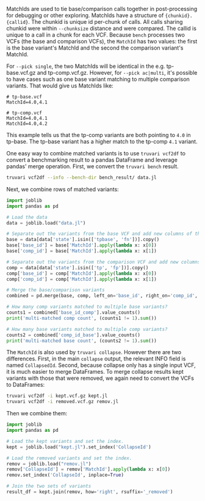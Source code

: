 MatchIds are used to tie base/comparison calls together in post-processing for debugging or other exploring. MatchIds have a structure of `{chunkid}.{callid}`. The chunkid is unique id per-chunk of calls. All calls sharing chunkid were within `--chunksize` distance and were compared. The callid is unique to a call in a chunk for each VCF. Because `bench` processes two VCFs (the base and comparison VCFs), the `MatchId` has two values: the first is the base variant's MatchId and the second the comparison variant's MatchId. 

For `--pick single`, the two MatchIds will be identical in the e.g. tp-base.vcf.gz and tp-comp.vcf.gz. However, for `--pick ac|multi`, it's possible to have cases such as one base variant matching to multiple comparison variants. That would give us MatchIds like:

```
# tp-base.vcf
MatchId=4.0,4.1

# tp-comp.vcf
MatchId=4.0,4.1
MatchId=4.0,4.2
```

This example tells us that the tp-comp variants are both pointing to `4.0` in tp-base. The tp-base variant has a higher match to the tp-comp `4.1` variant. 

One easy way to combine matched variants is to use `truvari vcf2df` to convert a benchmarking result to a pandas DataFrame and leverage pandas' merge operation. First, we convert the `truvari bench` result.

```bash
truvari vcf2df --info --bench-dir bench_result/ data.jl
```

Next, we combine rows of matched variants:
```python
import joblib
import pandas as pd

# Load the data
data = joblib.load("data.jl")

# Separate out the variants from the base VCF and add new columns of the base/comp ids
base = data[data['state'].isin(['tpbase', 'fn'])].copy()
base['base_id'] = base['MatchId'].apply(lambda x: x[0])
base['comp_id'] = base['MatchId'].apply(lambda x: x[1])

# Separate out the variants from the comparison VCF and add new columns of the base/comp ids
comp = data[data['state'].isin(['tp', 'fp'])].copy()
comp['base_id'] = comp['MatchId'].apply(lambda x: x[0])
comp['comp_id'] = comp['MatchId'].apply(lambda x: x[1])

# Merge the base/comparison variants
combined = pd.merge(base, comp, left_on='base_id', right_on='comp_id', suffixes=('_base', '_comp'))

# How many comp variants matched to multiple base variants?
counts1 = combined['base_id_comp'].value_counts()
print('multi-matched comp count', (counts1 != 1).sum())

# How many base variants matched to multiple comp variants?
counts2 = combined['comp_id_base'].value_counts()
print('multi-matched base count', (counts2 != 1).sum())
```

The `MatchId` is also used by `truvari collapse`. However there are two differences. First, in the main `collapse` output, the relevant INFO field is named `CollapsedId`. Second, because collapse only has a single input VCF, it is much easier to merge DataFrames. To merge collapse results kept variants with those that were removed, we again need to convert the VCFs to DataFrames:

```bash
truvari vcf2df -i kept.vcf.gz kept.jl
truvari vcf2df -i removed.vcf.gz remov.jl
```

Then we combine them:
```python
import joblib
import pandas as pd

# Load the kept variants and set the index.
kept = joblib.load("kept.jl").set_index('CollapseId')

# Load the removed variants and set the index.
remov = joblib.load("remov.jl")
remov['CollapseId'] = remov['MatchId'].apply(lambda x: x[0])
remov.set_index('CollapseId', inplace=True)

# Join the two sets of variants
result_df = kept.join(remov, how='right', rsuffix='_removed')
```